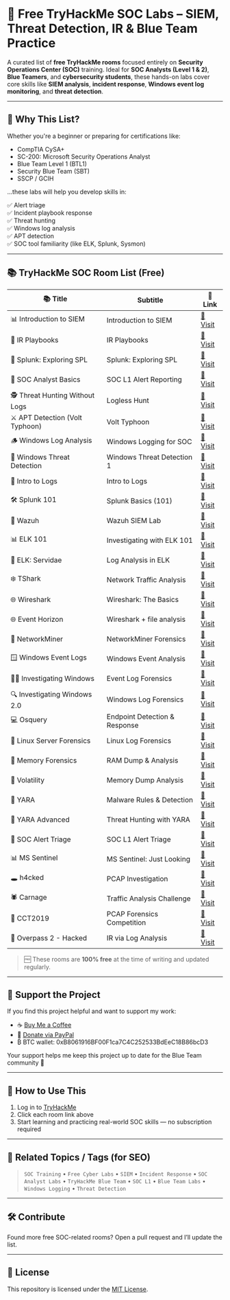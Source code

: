 # 🔐 Free TryHackMe SOC Labs – SIEM, Threat Detection, IR & Blue Team Practice

A curated list of **free TryHackMe rooms** focused entirely on **Security Operations Center (SOC)** training. Ideal for **SOC Analysts (Level 1 & 2)**, **Blue Teamers**, and **cybersecurity students**, these hands-on labs cover core skills like **SIEM analysis**, **incident response**, **Windows event log monitoring**, and **threat detection**.

---

## 🚀 Why This List?

Whether you're a beginner or preparing for certifications like:

- CompTIA CySA+
- SC-200: Microsoft Security Operations Analyst
- Blue Team Level 1 (BTL1)
- Security Blue Team (SBT)
- SSCP / GCIH

...these labs will help you develop skills in:

✅ Alert triage  
✅ Incident playbook response  
✅ Threat hunting  
✅ Windows log analysis  
✅ APT detection  
✅ SOC tool familiarity (like ELK, Splunk, Sysmon)

---

## 📚 TryHackMe SOC Room List (Free)

| 📚 Title                         | Subtitle                       | 🔗 Link                                                         |
|----------------------------------|--------------------------------|------------------------------------------------------------------|
| 📊 Introduction to SIEM          | Introduction to SIEM           | [🔗 Visit](https://tryhackme.com/room/introtosiem)              |
| 📘 IR Playbooks                  | IR Playbooks                   | [🔗 Visit](https://tryhackme.com/room/irplaybooks)              |
| 🧠 Splunk: Exploring SPL         | Splunk: Exploring SPL          | [🔗 Visit](https://tryhackme.com/room/splunkexploringspl)       |
| 🧠 SOC Analyst Basics            | SOC L1 Alert Reporting         | [🔗 Visit](https://tryhackme.com/room/socl1alertreporting)      |
| 🕵️ Threat Hunting Without Logs   | Logless Hunt                   | [🔗 Visit](https://tryhackme.com/room/loglesshunt)              |
| ⚔️ APT Detection (Volt Typhoon) | Volt Typhoon                   | [🔗 Visit](https://tryhackme.com/room/volttyphoon)              |
| 🪵 Windows Log Analysis         | Windows Logging for SOC        | [🔗 Visit](https://tryhackme.com/room/windowsloggingforsoc)     |
| 📂 Windows Threat Detection     | Windows Threat Detection 1     | [🔗 Visit](https://tryhackme.com/room/windowsthreatdetection1)  |
| 🧾 Intro to Logs                 | Intro to Logs                  | [🔗 Visit](https://tryhackme.com/room/introtologs)              |
| 🛠️ Splunk 101                   | Splunk Basics (101)            | [🔗 Visit](https://tryhackme.com/room/splunk101)                |
| 🧿 Wazuh                         | Wazuh SIEM Lab                 | [🔗 Visit](https://tryhackme.com/room/wazuhct)                  |
| 📊 ELK 101                      | Investigating with ELK 101     | [🔗 Visit](https://tryhackme.com/room/investigatingwithelk101) |
| 🧮 ELK: Servidae                | Log Analysis in ELK            | [🔗 Visit](https://tryhackme.com/room/servidae)                 |
| ❄️ TShark                       | Network Traffic Analysis       | [🔗 Visit](https://tryhackme.com/room/tshark)                   |
| 🌐 Wireshark                    | Wireshark: The Basics          | [🔗 Visit](https://tryhackme.com/room/wiresharkthebasics)      |
| 🌐 Event Horizon                | Wireshark + file analysis      | [🔗 Visit](https://tryhackme.com/room/eventhorizonroom)        |
| 🧾 NetworkMiner                 | NetworkMiner Forensics         | [🔗 Visit](https://tryhackme.com/room/networkminer)             |
| 🪟 Windows Event Logs           | Windows Event Analysis         | [🔗 Visit](https://tryhackme.com/room/windowseventlogs)         |
| 👨‍💻 Investigating Windows       | Event Log Forensics            | [🔗 Visit](https://tryhackme.com/room/investigatingwindows)     |
| 🔍 Investigating Windows 2.0    | Windows Log Forensics          | [🔗 Visit](https://tryhackme.com/room/investigatingwindows2)    |
| 💻 Osquery                      | Endpoint Detection & Response  | [🔗 Visit](https://tryhackme.com/room/osqueryf8)                |
| 🐧 Linux Server Forensics       | Linux Log Forensics            | [🔗 Visit](https://tryhackme.com/room/linuxserverforensics)     |
| 🧠 Memory Forensics             | RAM Dump & Analysis            | [🔗 Visit](https://tryhackme.com/room/memoryforensics)          |
| 🧊 Volatility                   | Memory Dump Analysis           | [🔗 Visit](https://tryhackme.com/room/volatility)               |
| 🔬 YARA                         | Malware Rules & Detection      | [🔗 Visit](https://tryhackme.com/room/yara)                     |
| 🧠 YARA Advanced                | Threat Hunting with YARA       | [🔗 Visit](https://tryhackme.com/room/threathuntingwithyara)    |
| 📑 SOC Alert Triage             | SOC L1 Alert Triage            | [🔗 Visit](https://tryhackme.com/room/socl1alerttriage)         |
| 📊 MS Sentinel                  | MS Sentinel: Just Looking      | [🔗 Visit](https://tryhackme.com/room/mssentineljustlooking)    |
| 🕳️ h4cked                      | PCAP Investigation             | [🔗 Visit](https://tryhackme.com/room/h4cked)                   |
| 🕷️ Carnage                     | Traffic Analysis Challenge     | [🔗 Visit](https://tryhackme.com/room/carnage)                  |
| 📌 CCT2019                     | PCAP Forensics Competition     | [🔗 Visit](https://tryhackme.com/room/cct2019)                  |
| 📡 Overpass 2 - Hacked         | IR via Log Analysis            | [🔗 Visit](https://tryhackme.com/room/overpass2hacked)          |


> 🆓 These rooms are **100% free** at the time of writing and updated regularly.

---

## 💙 Support the Project

If you find this project helpful and want to support my work:

- ☕ [Buy Me a Coffee](https://buymeacoffee.com/visir)
- 💸 [Donate via PayPal](https://paypal.me/Visir866?country.x=IN&locale.x=en_GB)
- ₿ BTC wallet: 0xB8061916BF00F1ca7C4C252533BdEeC18B86bcD3

Your support helps me keep this project up to date for the Blue Team community 🙏

---

## 📌 How to Use This

1. Log in to [TryHackMe](https://tryhackme.com)
2. Click each room link above
3. Start learning and practicing real-world SOC skills — no subscription required

---

## 🧠 Related Topics / Tags (for SEO)

> `SOC Training` • `Free Cyber Labs` • `SIEM` • `Incident Response` • `SOC Analyst Labs` • `TryHackMe Blue Team` • `SOC L1` • `Blue Team Labs` • `Windows Logging` • `Threat Detection`

---

## 🛠️ Contribute

Found more free SOC-related rooms? Open a pull request and I’ll update the list.

---

## 📄 License

This repository is licensed under the [MIT License](LICENSE).
